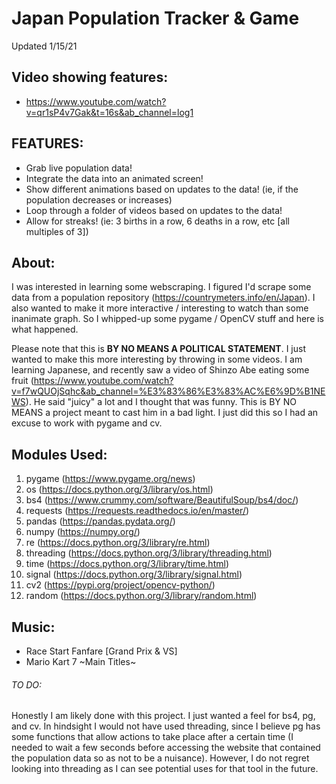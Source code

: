# Japan Population Tracker & Game
Updated 1/15/21
## Video showing features:
* https://www.youtube.com/watch?v=qr1sP4v7Gak&t=16s&ab_channel=log1

## FEATURES:
* Grab live population data!
* Integrate the data into an animated screen!
* Show different animations based on updates to the data! (ie, if the population decreases or increases)
* Loop through a folder of videos based on updates to the data!
* Allow for streaks! (ie: 3 births in a row, 6 deaths in a row, etc [all multiples of 3])

## About:
I was interested in learning some webscraping. I figured I'd scrape some data from a population repository (https://countrymeters.info/en/Japan).
I also wanted to make it more interactive / interesting to watch than some inanimate graph. So I whipped-up some pygame / OpenCV stuff and here is what happened.

Please note that this is **BY NO MEANS A POLITICAL STATEMENT**. I just wanted to make this more interesting by throwing in some videos. I am learning Japanese,
and recently saw a video of Shinzo Abe eating some fruit (https://www.youtube.com/watch?v=f7wQUOjSqhc&ab_channel=%E3%83%86%E3%83%AC%E6%9D%B1NEWS). He said 
"juicy" a lot and I thought that was funny. This is BY NO MEANS a project meant to cast him in a bad light. I just did this so I had an excuse to 
work with pygame and cv.

## Modules Used:
1. pygame (https://www.pygame.org/news)
2. os (https://docs.python.org/3/library/os.html)
3. bs4 (https://www.crummy.com/software/BeautifulSoup/bs4/doc/)
4. requests (https://requests.readthedocs.io/en/master/)
5. pandas (https://pandas.pydata.org/)
6. numpy (https://numpy.org/)
7. re (https://docs.python.org/3/library/re.html)
8. threading (https://docs.python.org/3/library/threading.html)
9. time (https://docs.python.org/3/library/time.html)
10. signal (https://docs.python.org/3/library/signal.html) 
11. cv2 (https://pypi.org/project/opencv-python/) 
12. random (https://docs.python.org/3/library/random.html)

## Music:
* Race Start Fanfare [Grand Prix & VS]
* Mario Kart 7 ~Main Titles~

###### TO DO:
Honestly I am likely done with this project. I just wanted a feel for bs4, pg, and cv. In hindsight I would not have used threading, 
since I believe pg has some functions that allow actions to take place after a certain time (I needed to wait a few seconds before accessing
the website that contained the population data so as not to be a nuisance). However, I do not regret looking into threading as I can see 
potential uses for that tool in the future.
